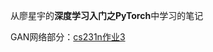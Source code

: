 从廖星宇的**深度学习入门之PyTorch**中学习的笔记

GAN网络部分：[cs231n作业3](https://github.com/2033329616/cs231n-2018/blob/master/assignment3/GANs-PyTorch.ipynb)